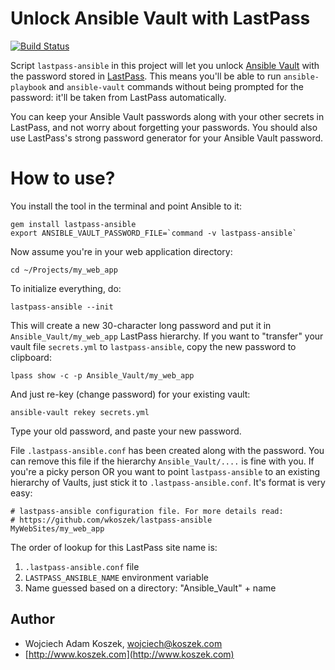 # Unlock Ansible Vault with LastPass

[![Build Status](https://travis-ci.org/wkoszek/lastpass-ansible.svg?branch=master)](https://travis-ci.org/wkoszek/lastpass-ansible)

Script `lastpass-ansible` in this project will let you unlock [Ansible
Vault][] with the password stored in [LastPass][]. This means you'll be able
to run `ansible-playbook` and `ansible-vault` commands without being
prompted for the password: it'll be taken from LastPass automatically.

You can keep your Ansible Vault passwords along with your other
secrets in LastPass, and not worry about forgetting your passwords.
You should also use LastPass's strong password generator for your Ansible
Vault password.

# How to use?

You install the tool in the terminal and point Ansible to it:

	gem install lastpass-ansible
	export ANSIBLE_VAULT_PASSWORD_FILE=`command -v lastpass-ansible`

Now assume you're in your web application directory:

	cd ~/Projects/my_web_app

To initialize everything, do:

	lastpass-ansible --init

This will create a new 30-character long password and put it in
`Ansible_Vault/my_web_app` LastPass hierarchy. If you want to "transfer" your vault
file `secrets.yml` to `lastpass-ansible`, copy the new password to clipboard:

	lpass show -c -p Ansible_Vault/my_web_app

And just re-key (change password) for your existing vault:

	ansible-vault rekey secrets.yml

Type your old password, and paste your new password.

File `.lastpass-ansible.conf` has been created along with the password. You
can remove this file if the hierarchy `Ansible_Vault/....` is fine with you.
If you're a picky person OR you want to point `lastpass-ansible` to an
existing hierarchy of Vaults, just stick it to `.lastpass-ansible.conf`.
It's format is very easy:

	# lastpass-ansible configuration file. For more details read:
	# https://github.com/wkoszek/lastpass-ansible
	MyWebSites/my_web_app

The order of lookup for this LastPass site name is:

1. `.lastpass-ansible.conf` file
2. `LASTPASS_ANSIBLE_NAME` environment variable
3. Name guessed based on a directory: "Ansible_Vault" + name

[Ansible Vault]: http://docs.ansible.com/ansible/playbooks_vault.html
[LastPass]: https://www.lastpass.com

## Author

- Wojciech Adam Koszek, [wojciech@koszek.com](mailto:wojciech@koszek.com)
- [http://www.koszek.com](http://www.koszek.com)
